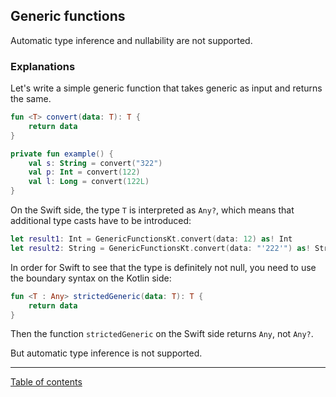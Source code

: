 ## Generic functions

Automatic type inference and nullability are not supported.

### Explanations

Let's write a simple generic function that takes generic as input and returns the same.

```kotlin
fun <T> convert(data: T): T {  
    return data  
}

private fun example() {
    val s: String = convert("322")
    val p: Int = convert(122)
    val l: Long = convert(122L)
}
```

On the Swift side, the type `T` is interpreted as `Any?`, which means that additional type casts have to be introduced:

```swift
let result1: Int = GenericFunctionsKt.convert(data: 12) as! Int
let result2: String = GenericFunctionsKt.convert(data: "'222'") as! String
```

In order for Swift to see that the type is definitely not null, you need to use the boundary syntax on the Kotlin side:

```kotlin
fun <T : Any> strictedGeneric(data: T): T {  
    return data  
}
```

Then the function `strictedGeneric` on the Swift side returns `Any`, not `Any?`.

But automatic type inference is not supported.

---
[Table of contents](/README.md)